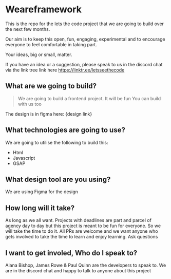 # Weareframework
This is the repo for the lets the code project that we are going to build over the next few months.

Our aim is to keep this open, fun, engaging, experimental and to encourage everyone to feel comfortable in taking part.

Your ideas, big or small, matter.

If you have an idea or a suggestion, please speak to us in the discord chat via the link tree link here https://linktr.ee/letsseethecode

## What are we going to build?

> We are going to build a frontend project.
> It will be fun
> You can build with us too

The design is in figma here: {design link}

## What technologies are going to use?
We are going to utilise the following to build this:
* Html
* Javascript
* GSAP

## What design tool are you using?
We are using Figma for the design

## How long will it take?
As long as we all want.
Projects with deadlines are part and parcel of agency day to day but this project is meant to be fun for everyone. So we will take the time to do it.
All PRs are welcome and we want anyone who gets involved to take the time to learn and enjoy learning. Ask questions

## I want to get involed, Who do I speak to?
Alana Bishop, James Rowe & Paul Quinn are the developers to speak to. 
We are in the discord chat and happy to talk to anyone about this project

